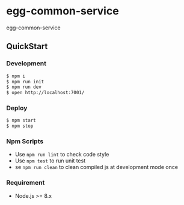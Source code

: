 # egg-common-service

egg-common-service

## QuickStart

### Development

```bash
$ npm i
$ npm run init
$ npm run dev
$ open http://localhost:7001/
```

### Deploy

```bash
$ npm start
$ npm stop
```

### Npm Scripts

- Use `npm run lint` to check code style
- Use `npm test` to run unit test
- se `npm run clean` to clean compiled js at development mode once

### Requirement

- Node.js >= 8.x
